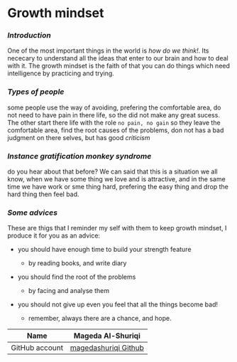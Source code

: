 # Growth mindset

### ***Introduction***

One of the most important things in the world is *how do we think!*. Its nececary to understand all the ideas that enter to our brain and how to deal with it.
The growth mindset is the faith of that you can do things which need intelligence by practicing and trying.

### ***Types of people***

some people use the way of avoiding, prefering the comfortable area, do not need to have pain in there life, so the did not make any great sucess. The other start there life with the role `no pain, no gain`  so they leave the comfortable area, find the root causes of the problems, don not has a bad judgment on there selves, but has good *criticism*

### ***Instance gratification monkey syndrome***

do you hear about that before?
We can said that this is a situation we all know, when we have some thing we love and is attractive, and in the same time we have work or sme thing hard, prefering the easy thing and drop the hard thing then feel bad.

### ***Some advices***

These are thigs that I reminder my self with them to keep growth mindset, I produce it for you as an advice:

- you should have enough time to build your strength feature
  - by reading books, and write diary
- you should find the root of the problems

  - by facing and analyse them

- you should not give up even you feel that all the things become bad!
  - remember, always there are a chance, and hope.

Name | Mageda Al-Shuriqi
-----|------------------
GitHub account |[magedashuriqi Github ](https://github.com/magedashuriqi)
